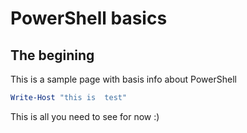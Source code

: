 # PowerShell basics

## The begining
This is a sample page with basis info about PowerShell

```powershell
Write-Host "this is  test"
```
This is all you need to see for now :)
